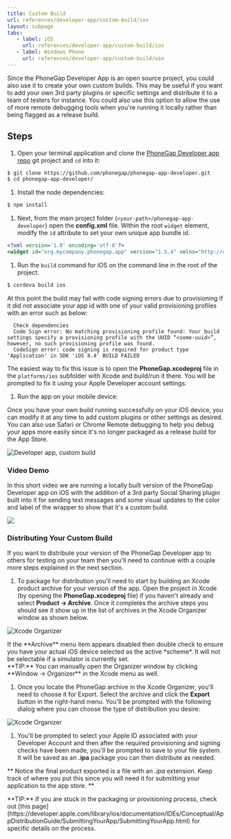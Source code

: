 ```yaml
---
title: Custom Build
url: references/developer-app/custom-build/ios
layout: subpage
tabs:
   - label: iOS
     url: references/developer-app/custom-build/ios
   - label: Windows Phone
     url: references/developer-app/custom-build/win
---
```


Since the PhoneGap Developer App is an open source project, you could also use it to create your own custom builds. This may be useful if you want to add your own 3rd party plugins or specific settings and distribute it to a team of testers for instance. You could also use this option to allow the use of more remote debugging tools when you're running it locally rather than being flagged as a release build.

## Steps

1. Open your terminal application and clone the [PhoneGap Developer app repo](https://github.com/phonegap/phonegap-app-developer) git project and `cd` into it:

  ```sh
  $ git clone https://github.com/phonegap/phonegap-app-developer.git
  $ cd phonegap-app-developer/
  ```

1. Install the node dependencies:

  ```sh
  $ npm install
  ```

1. Next, from the main project folder (`<your-path>/phonegap-app-developer`) open the **config.xml** file. Within the root `widget` element, modify the `id` attribute to set your own unique app bundle id.

  ```xml
  <?xml version='1.0' encoding='utf-8'?>
  <widget id="org.mycompany.phonegap.app" version="1.5.4" xmlns="http://www.w3.org/ns/widgets" xmlns:gap="http://phonegap.com/ns/1.0">
  ```

1. Run the `build` command for iOS on the command line in the root of the project:

  ```sh
  $ cordova build ios
  ```

  <div class='alert--warning'>At this point the build may fail with code signing errors due to provisioning if it did not associate your app id with one of your
  valid provisioning profiles with an error such as below:

      Check dependencies
      Code Sign error: No matching provisioning profile found: Your build settings specify a provisioning profile with the UUID “<some-uuid>”, however, no such provisioning profile was found.
      CodeSign error: code signing is required for product type 'Application' in SDK 'iOS 8.4' BUILD FAILED

  The easiest way to fix this issue is to open the **PhoneGap.xcodeproj** file in the `platforms/ios` subfolder with Xcode and build/run it there.
  You will be prompted to fix it using your Apple Developer account settings.</div>

1. Run the app on your mobile device:

  Once you have your own build running successfully on your iOS device, you can modify it at any time to add custom plugins or other settings as desired. You can also use Safari or Chrome Remote debugging to help you debug your apps more easily since it's no longer packaged as a release build for the App Store.

  <img class="mobile-image" src="/images/custom-build1.png" alt="Developer app, custom build"/>

### Video Demo

In this short video we are running a locally built version of the PhoneGap Developer app on iOS with the addition of a 3rd party Social Sharing plugin built into it for sending text messages and some visual updates to the color and label of the wrapper to show that it's a custom build.

![](/images/ios-custom-build.gif)

### Distributing Your Custom Build

If you want to distribute your version of the PhoneGap Developer app to others for testing on your team then you'll need to continue with a couple more steps explained in the next section.

1. To package for distribution you'll need to start by building an Xcode product archive for your version of the app. Open the project in Xcode (by opening the **PhoneGap.xcodeproj** file) if you haven't already and select **Product -> Archive**. Once it completes the archive steps you should see it show up in the list of archives in the Xcode Organizer window as shown below.

  ![Xcode Organizer](/images/xcode-organizer.png)

  <div class='alert--warning'>If the **Archive** menu item appears disabled then double check to ensure you have your actual iOS device selected as the active *scheme*. It will not be selectable if a simulator is currently set.</div>

  <div class='alert--tip'>**TIP:** You can manually open the Organizer window by clicking **Window -> Organizer** in the Xcode menu as well.</div>

1. Once you locate the PhoneGap archive in the Xcode Organizer, you'll need to choose it for Export. Select the archive and click the **Export** button in the right-hand menu. You'll be prompted with the following dialog where you can choose the type of distribution you desire:

  ![Xcode Organizer](/images/ad-hoc.png)

1. You'll be prompted to select your Apple ID associated with your Developer Account and then after the required provisioning and signing checks have been made, you'll be prompted to save to your file system. It will be saved as an **.ipa** package you can then distribute as needed.

  ** Notice the final product exported is a file with an *.ipa* extension. Keep track of where you put this since you will need it for submitting your application to the app store. **

<div class="alert--tip">**TIP:** If you are stuck in the packaging or provisioning process, check out [this page](https://developer.apple.com/library/ios/documentation/IDEs/Conceptual/AppDistributionGuide/SubmittingYourApp/SubmittingYourApp.html) for specific details on the process.</div>

